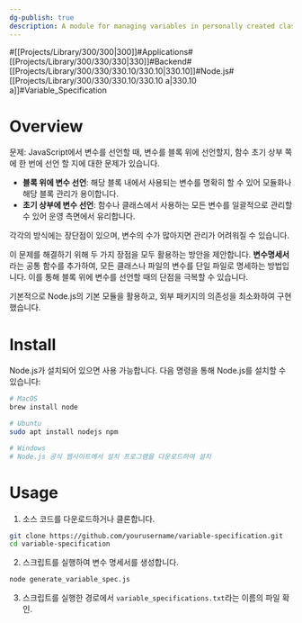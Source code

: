 ```yaml
---
dg-publish: true
description: A module for managing variables in personally created classes. I started with the question of whether to manage variables in one place when declaring them or on a block. I tried to solve it by declaring them in a block and managing them as a module.
---
```

#[[Projects/Library/300/300\|300]]#Applications#[[Projects/Library/300/330/330\|330]]#Backend#[[Projects/Library/300/330/330.10/330.10\|330.10]]#Node.js#[[Projects/Library/300/330/330.10/330.10 a\|330.10 a]]#Variable_Specification

# Overview
문제: JavaScript에서 변수를 선언할 때, 변수를 블록 위에 선언할지, 함수 초기 상부 쪽에 한 번에 선언 할 지에 대한 문제가 있습니다.

- **블록 위에 변수 선언**: 해당 블록 내에서 사용되는 변수를 명확히 할 수 있어 모듈화나 해당 블록 관리가 용이합니다.
- **초기 상부에 변수 선언**: 함수나 클래스에서 사용하는 모든 변수를 일괄적으로 관리할 수 있어 운영 측면에서 유리합니다.

각각의 방식에는 장단점이 있으며, 변수의 수가 많아지면 관리가 어려워질 수 있습니다.

이 문제를 해결하기 위해 두 가지 장점을 모두 활용하는 방안을 제안합니다. **변수명세서**라는 공통 함수를 추가하여, 모든 클래스나 파일의 변수를 단일 파일로 명세하는 방법입니다. 이를 통해 블록 위에 변수를 선언할 때의 단점을 극복할 수 있습니다.

기본적으로 Node.js의 기본 모듈을 활용하고, 외부 패키지의 의존성을 최소화하여 구현했습니다.



# Install
Node.js가 설치되어 있으면 사용 가능합니다. 다음 명령을 통해 Node.js를 설치할 수 있습니다:
```sh
# MacOS
brew install node

# Ubuntu
sudo apt install nodejs npm

# Windows
# Node.js 공식 웹사이트에서 설치 프로그램을 다운로드하여 설치
```


# Usage
1. 소스 코드를 다운로드하거나 클론합니다.
```sh
git clone https://github.com/yourusername/variable-specification.git
cd variable-specification

```

2. 스크립트를 실행하여 변수 명세서를 생성합니다.
```sh
node generate_variable_spec.js
```

3. 스크립트를 실행한 경로에서 `variable_specifications.txt`라는 이름의 파일 확인.